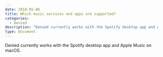 ```yaml
---
date: 2018-05-06
title: Which music services and apps are supported? 
categories:
  - Denied 
description: "Denied currently works with the Spotify desktop app and Apple Music."
type: Document
---
```

Denied currently works with the Spotify desktop app and Apple Music on macOS.
